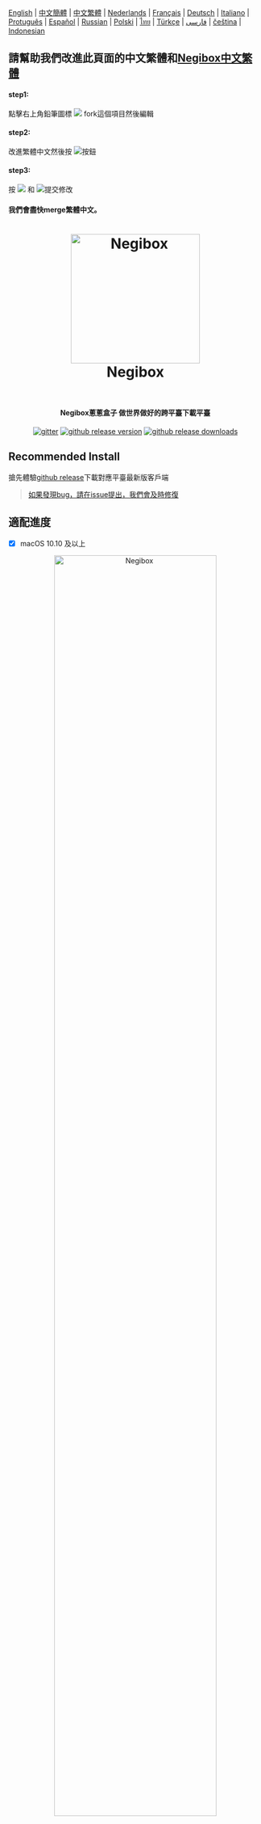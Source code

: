 [English](https://github.com/hugetiny/negibox/blob/master/README.md) |
[中文簡體](https://github.com/hugetiny/negibox/blob/master/READMECN.md) |
[中文繁體](https://github.com/hugetiny/negibox/blob/master/READMETW.md) |
[Nederlands](https://github.com/hugetiny/negibox/blob/master/READMENL.md) |
[Français](https://github.com/hugetiny/negibox/blob/master/READMEFR.md) |
[Deutsch](https://github.com/hugetiny/negibox/blob/master/READMEDE.md) |
[Italiano](https://github.com/hugetiny/negibox/blob/master/READMEIT.md) |
[Protuguês](https://github.com/hugetiny/negibox/blob/master/READMEBR.md) |
[Español](https://github.com/hugetiny/negibox/blob/master/READMEES.md) |
[Russian](https://github.com/hugetiny/negibox/blob/master/READMERU.md) |
[Polski](https://github.com/hugetiny/negibox/blob/master/READMEPL.md) |
[ไทย](https://github.com/hugetiny/negibox/blob/master/READMETH.md) |
[Türkçe](https://github.com/hugetiny/negibox/blob/master/READMETR.md) |
[فارسی](https://github.com/hugetiny/negibox/blob/master/READMEIR.md) |
[čeština](https://github.com/hugetiny/negibox/blob/master/READMECZ.md) |
[Indonesian](https://github.com/hugetiny/negibox/blob/master/READMEID.md)

## 請幫助我們改進此頁面的中文繁體和[Negibox中文繁體](https://github.com/hugetiny/negibox/blob/master/translate/zh_TW.js)

#### step1:
點擊右上角鉛筆圖標 <img src="docs/imgs/pencil.png"> fork這個項目然後編輯
#### step2:
改進繁體中文然後按
<img src="docs/imgs/propose.png">按鈕

#### step3:
按
<img src="docs/imgs/create-pull-request.png">
和
<img src="docs/imgs/create-pull-request1.png">提交修改

#### 我們會盡快merge繁體中文。

<h1 align="center">
    <img src="docs/imgs/icon-gif.gif" alt="Negibox" width="256">
  <br>
  Negibox
  <br>
  <br>
</h1>
<h4 align="center">Negibox蔥蔥盒子 做世界做好的跨平臺下載平臺</h4>

<p align="center">
  <a href="https://gitter.im/negibox/community"><img src="https://img.shields.io/badge/gitter-join%20chat%20%E2%86%92-brightgreen.svg" alt="gitter"></a>
  <a href="https://github.com/hugetiny/negibox/releases"><img src="https://img.shields.io/github/release/hugetiny/negibox.svg" alt="github release version"></a>
  <a href="https://github.com/hugetiny/negibox/releases"><img src="https://img.shields.io/github/downloads/hugetiny/negibox/total.svg" alt="github release downloads"></a>

</p>

## Recommended Install
搶先體驗[github release](https://github.com/hugetiny/negibox/releases)下載對應平臺最新版客戶端
>[如果發現bug，請在issue提出，我們會及時修復](https://github.com/hugetiny/negibox/issues/new)



## 適配進度

- [x] macOS 10.10 及以上
<div align="center">
  <a href="https://github.com/hugetiny/negibox/releases">
    <img src="docs/imgs/MacScreenShot.png" alt="Negibox" width="80%">
  </a>
    <br>
    <br>
</div>


- [x] Windows 7 及以上
<div align="center">
  <a href="https://github.com/hugetiny/negibox/releases">
    <img src="docs/imgs/WindowsScreenShot.png" alt="Negibox" width="80%">
  </a>
    <br>
    <br>
</div>

##### Linux用戶:  Negibox用AppImage打包.理論上支持所有linux平臺(Debian|Ubuntu|Gentoo|Fedora|RHEL 6|OpenSUSE|OpenELEC|CentOS|RHEL 7|SLES10|SLES11|FreeBSD|Fedora|RHEL|NetBSD和其他衍生平臺).
運行Negibox必須安裝GUI,推薦GNOME或KDE.
<div align="center" >
                <img src="https://appimage.org/images/distributions/arch.svg" alt="Arch Linux" height="48" width="48">
                <img src="https://appimage.org/images/distributions/centos.svg" alt="CentOS" height="48" width="48">
                <img src="https://appimage.org/images/distributions/debian.svg" alt="debian" height="48" width="48">
                <img src="https://appimage.org/images/distributions/fedora.svg" alt="Fedora" height="48" width="48">
                <img src="https://appimage.org/images/distributions/opensuse.svg" alt="openSUSE" height="64" width="64">
                <img src="https://appimage.org/images/distributions/rh.svg" alt="Red Hat" height="48" width="128">
                <img src="https://appimage.org/images/distributions/ubuntu.svg" alt="Ubuntu" height="48" width="48"><br>
</div>
<div align="center">
  <a href="https://github.com/hugetiny/negibox/releases">
    <img src="docs/imgs/UbuntuScreenShot.png" alt="Negibox" width="80%">
  </a>
    <br>
</div>
<div align="center">
  <a href="https://github.com/hugetiny/negibox/releases">
    <img src="docs/imgs/centos.jpg" alt="Negibox" width="80%">
  </a>
    <br>
</div>
<div align="center">
  <a href="https://github.com/hugetiny/negibox/releases">
    <img src="docs/imgs/fedora.jpg" alt="Negibox" width="80%">
  </a>
    <br>
    <br>
</div>


- [ ] iOS -- 開發中
- [ ] Android -- 開發中
<div align="center">
  <a href="https://github.com/hugetiny/negibox/releases">
    <img src="docs/imgs/mobile.png" alt="Negibox" width="40%">
  </a>
    <br>
    <br>
</div>

##### 非原生平臺提供遠程控制功能
- [ ] 微信小程序 -- 0%
- [ ] 支付寶小程序 -- 0%
- [ ] 百度小程序 -- 0%
- [ ] 字節跳動小程序 -- 0%
- [ ] 快應用 -- 0%
- [ ] QQ輕應用 -- 0%
- [ ] html5 -- 0%

## 瀏覽器插件支持

- [ ] chrome，包括（UC瀏覽器，360瀏覽器，搜狗瀏覽器等, QQ瀏覽器等以chromium為核心的瀏覽器）
- [ ] firefox
- [ ] safari

## 下載協議支持

- [x] http
- [x] https
- [x] ftp
- [x] sftp
- [ ] ftps
- [x] magnet
- [x] BitTorrent
- [x] MetaLink
- [x] thunder 迅雷
- [x] flashget 快車
- [x] qqdl QQ旋風

## 雲端&後臺功能

- [ ] 路由器/NAS/雲端文件下載，同步，
- [ ] 雲視頻聚合，彈幕播放器
- [ ] 雲音樂聚合 -- 10%
- [ ] 雲軟件管家，App市場聚合


## 眾籌&贊助

感謝支持平凡前端的夢想

## 特別鳴謝
[aria2](https://github.com/aria2/aria2)

[webui-aria2](https://github.com/ziahamza/webui-aria2)

ariang

<img src="docs/imgs/wechatsponse.jpeg" width="200px" />
<img src="docs/imgs/alipaysponse.jpeg" width="200px" />

<a href="http://s04.flagcounter.com/more/Hb"><img src="https://s04.flagcounter.com/countxl/Hb/bg_141414/txt_EBEBEB/border_141414/columns_8/maxflags_32/viewers_Negibox/labels_0/pageviews_1/flags_0/percent_0/" alt="Flag Counter" border="0"></a>
<script>
(function(){
    var bp = document.createElement('script');
    var curProtocol = window.location.protocol.split(':')[0];
    if (curProtocol === 'https') {
        bp.src = 'https://zz.bdstatic.com/linksubmit/push.js';
    }
    else {
        bp.src = 'http://push.zhanzhang.baidu.com/push.js';
    }
    var s = document.getElementsByTagName("script")[0];
    s.parentNode.insertBefore(bp, s);
})();
</script>


